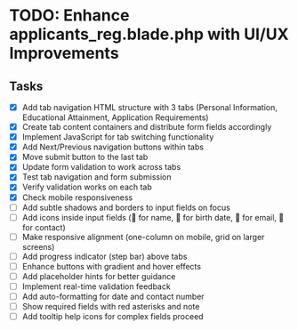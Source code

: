 # TODO: Enhance applicants_reg.blade.php with UI/UX Improvements

## Tasks
- [x] Add tab navigation HTML structure with 3 tabs (Personal Information, Educational Attainment, Application Requirements)
- [x] Create tab content containers and distribute form fields accordingly
- [x] Implement JavaScript for tab switching functionality
- [x] Add Next/Previous navigation buttons within tabs
- [x] Move submit button to the last tab
- [x] Update form validation to work across tabs
- [x] Test tab navigation and form submission
- [x] Verify validation works on each tab
- [x] Check mobile responsiveness
- [ ] Add subtle shadows and borders to input fields on focus
- [ ] Add icons inside input fields (👤 for name, 📅 for birth date, 📧 for email, 📱 for contact)
- [ ] Make responsive alignment (one-column on mobile, grid on larger screens)
- [ ] Add progress indicator (step bar) above tabs
- [ ] Enhance buttons with gradient and hover effects
- [ ] Add placeholder hints for better guidance
- [ ] Implement real-time validation feedback
- [ ] Add auto-formatting for date and contact number
- [ ] Show required fields with red asterisks and note
- [ ] Add tooltip help icons for complex fields
proceed